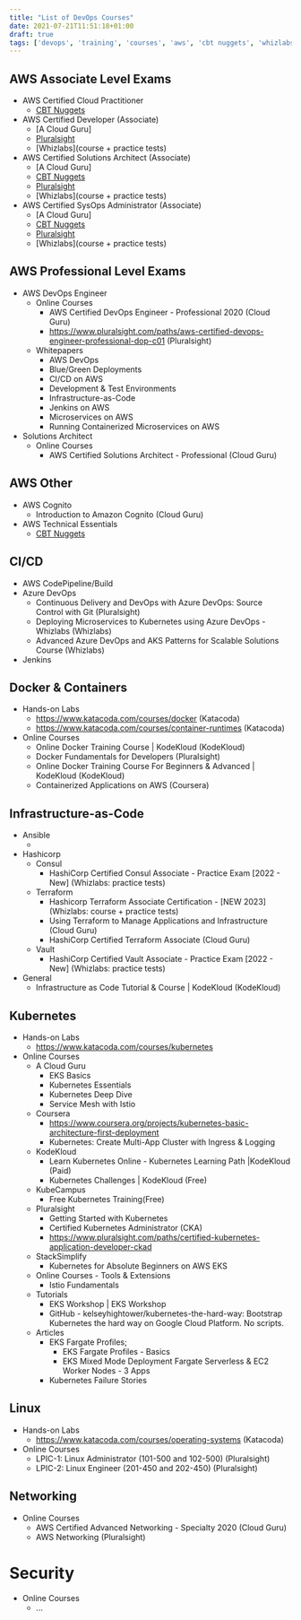```yaml
---
title: "List of DevOps Courses"
date: 2021-07-21T11:51:18+01:00
draft: true
tags: ['devops', 'training', 'courses', 'aws', 'cbt nuggets', 'whizlabs', 'a cloud guru', 'docker', 'iac', 'k8s', 'linux', 'networking', 'security', 'ci/cd']
---
```

## AWS Associate Level Exams
- AWS Certified Cloud Practitioner
  - [CBT Nuggets](https://www.cbtnuggets.com/it-training/aws/cloud-practitioner/)
- AWS Certified Developer (Associate)
  - [A Cloud Guru]
  - [Pluralsight](https://www.pluralsight.com/paths/aws-certified-developer-associate)
  - [Whizlabs](course + practice tests)
- AWS Certified Solutions Architect (Associate)
  - [A Cloud Guru]
  - [CBT Nuggets](https://www.cbtnuggets.com/it-training/aws/solutions-architect-associate/)
  - [Pluralsight](https://www.pluralsight.com/paths/aws-certified-solutions-architect-associate)
  - [Whizlabs](course + practice tests)
- AWS Certified SysOps Administrator (Associate)
  - [A Cloud Guru]
  - [CBT Nuggets](https://www.cbtnuggets.com/it-training/aws/sysops-administrator-associate/)
  - [Pluralsight](https://www.pluralsight.com/paths/aws-certified-sysops-administrator-associate-soa-c02)
  - [Whizlabs](course + practice tests)

## AWS Professional Level Exams
- AWS DevOps Engineer
  - Online Courses
    - AWS Certified DevOps Engineer - Professional 2020 (Cloud Guru)
    - https://www.pluralsight.com/paths/aws-certified-devops-engineer-professional-dop-c01 (Pluralsight)
  - Whitepapers
    - AWS DevOps
    - Blue/Green Deployments
    - CI/CD on AWS
    - Development & Test Environments
    - Infrastructure-as-Code
    - Jenkins on AWS
    - Microservices on AWS
    - Running Containerized Microservices on AWS
- Solutions Architect
  - Online Courses
    - AWS Certified Solutions Architect - Professional (Cloud Guru)

## AWS Other
- AWS Cognito
  - Introduction to Amazon Cognito (Cloud Guru)
- AWS Technical Essentials
  - [CBT Nuggets](https://www.cbtnuggets.com/blog/career/career-progression/new-course-aws-technical-essentials/)

## CI/CD
- AWS CodePipeline/Build
- Azure DevOps
  - Continuous Delivery and DevOps with Azure DevOps: Source Control with Git (Pluralsight)
  - Deploying Microservices to Kubernetes using Azure DevOps - Whizlabs (Whizlabs)
  - Advanced Azure DevOps and AKS Patterns for Scalable Solutions Course (Whizlabs)
- Jenkins

## Docker & Containers
- Hands-on Labs
  - https://www.katacoda.com/courses/docker (Katacoda)
  - https://www.katacoda.com/courses/container-runtimes (Katacoda)
- Online Courses
  - Online Docker Training Course | KodeKloud (KodeKloud)
  - Docker Fundamentals for Developers (Pluralsight)
  - Online Docker Training Course For Beginners & Advanced | KodeKloud (KodeKloud)
  - Containerized Applications on AWS  (Coursera)

## Infrastructure-as-Code
- Ansible
  - <here>
- Hashicorp
  - Consul
    - HashiCorp Certified Consul Associate - Practice Exam [2022 - New] (Whizlabs: practice tests)
  - Terraform
    - Hashicorp Terraform Associate Certification - [NEW 2023] (Whizlabs: course + practice tests)
    - Using Terraform to Manage Applications and Infrastructure (Cloud Guru)
    - HashiCorp Certified Terraform Associate (Cloud Guru)
  - Vault
    - HashiCorp Certified Vault Associate - Practice Exam [2022 - New] (Whizlabs: practice tests)
- General
  - Infrastructure as Code Tutorial & Course | KodeKloud (KodeKloud)

## Kubernetes
- Hands-on Labs
  - https://www.katacoda.com/courses/kubernetes 
- Online Courses
  - A Cloud Guru
    - EKS Basics 
    - Kubernetes Essentials 
    - Kubernetes Deep Dive 
    - Service Mesh with Istio 
  - Coursera
    - https://www.coursera.org/projects/kubernetes-basic-architecture-first-deployment 
    - Kubernetes: Create Multi-App Cluster with Ingress & Logging 
  - KodeKloud
    - Learn Kubernetes Online - Kubernetes Learning Path |KodeKloud  (Paid)
    - Kubernetes Challenges | KodeKloud (Free)
  - KubeCampus
    - Free Kubernetes Training(Free) 
  - Pluralsight
    - Getting Started with Kubernetes 
    - Certified Kubernetes Administrator (CKA) 
    - https://www.pluralsight.com/paths/certified-kubernetes-application-developer-ckad 
  - StackSimplify
    - Kubernetes for Absolute Beginners on AWS EKS 
  - Online Courses - Tools & Extensions
    - Istio Fundamentals 
  - Tutorials
    - EKS Workshop | EKS Workshop 
    - GitHub - kelseyhightower/kubernetes-the-hard-way: Bootstrap Kubernetes the hard way on Google Cloud Platform. No scripts. 
  - Articles
    - EKS Fargate Profiles;
      - EKS Fargate Profiles - Basics
      - EKS Mixed Mode Deployment Fargate Serverless & EC2 Worker Nodes - 3 Apps
    - Kubernetes Failure Stories 

## Linux
- Hands-on Labs
  - https://www.katacoda.com/courses/operating-systems (Katacoda)
- Online Courses
  - LPIC-1: Linux Administrator (101-500 and 102-500) (Pluralsight)
  - LPIC-2: Linux Engineer (201-450 and 202-450) (Pluralsight)

## Networking
- Online Courses
  - AWS Certified Advanced Networking - Specialty 2020 (Cloud Guru)
  - AWS Networking (Pluralsight)

# Security
- Online Courses
  - ...
